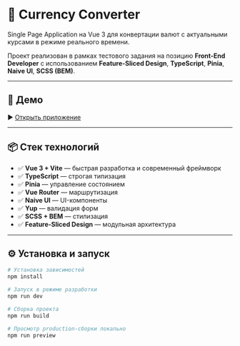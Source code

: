 # 💱 Currency Converter

Single Page Application на Vue 3 для конвертации валют с актуальными курсами в режиме реального времени.

Проект реализован в рамках тестового задания на позицию **Front-End Developer** с использованием **Feature-Sliced Design**, **TypeScript**, **Pinia**, **Naive UI**, **SCSS (BEM)**.

---

## 🚀 Демо

▶ [Открыть приложение](https://currency-converter-pied-zeta.vercel.app)

---

## 📦 Стек технологий

- ✅ **Vue 3 + Vite** — быстрая разработка и современный фреймворк
- ✅ **TypeScript** — строгая типизация
- ✅ **Pinia** — управление состоянием
- ✅ **Vue Router** — маршрутизация
- ✅ **Naive UI** — UI-компоненты
- ✅ **Yup** — валидация форм
- ✅ **SCSS + BEM** — стилизация
- ✅ **Feature-Sliced Design** — модульная архитектура

---

## ⚙️ Установка и запуск

```bash
# Установка зависимостей
npm install

# Запуск в режиме разработки
npm run dev

# Сборка проекта
npm run build

# Просмотр production-сборки локально
npm run preview
